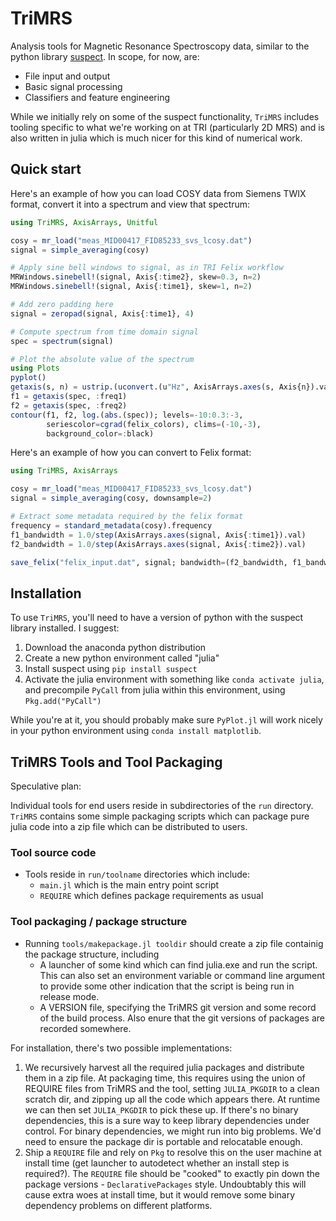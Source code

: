 # TriMRS

Analysis tools for Magnetic Resonance Spectroscopy data, similar to the python
library [suspect](https://github.com/openmrslab/suspect).  In scope, for now,
are:

  * File input and output
  * Basic signal processing
  * Classifiers and feature engineering

While we initially rely on some of the suspect functionality, `TriMRS` includes
tooling specific to what we're working on at TRI (particularly 2D MRS) and is
also written in julia which is much nicer for this kind of numerical work.

## Quick start

Here's an example of how you can load COSY data from Siemens TWIX format,
convert it into a spectrum and view that spectrum:

```julia
using TriMRS, AxisArrays, Unitful

cosy = mr_load("meas_MID00417_FID85233_svs_lcosy.dat")
signal = simple_averaging(cosy)

# Apply sine bell windows to signal, as in TRI Felix workflow
MRWindows.sinebell!(signal, Axis{:time2}, skew=0.3, n=2)
MRWindows.sinebell!(signal, Axis{:time1}, skew=1, n=2)

# Add zero padding here
signal = zeropad(signal, Axis{:time1}, 4)

# Compute spectrum from time domain signal
spec = spectrum(signal)

# Plot the absolute value of the spectrum
using Plots
pyplot()
getaxis(s, n) = ustrip.(uconvert.(u"Hz", AxisArrays.axes(s, Axis{n}).val))
f1 = getaxis(spec, :freq1)
f2 = getaxis(spec, :freq2)
contour(f1, f2, log.(abs.(spec)); levels=-10:0.3:-3,
        seriescolor=cgrad(felix_colors), clims=(-10,-3),
        background_color=:black)
```

Here's an example of how you can convert to Felix format:

```julia
using TriMRS, AxisArrays

cosy = mr_load("meas_MID00417_FID85233_svs_lcosy.dat")
signal = simple_averaging(cosy, downsample=2)

# Extract some metadata required by the felix format
frequency = standard_metadata(cosy).frequency
f1_bandwidth = 1.0/step(AxisArrays.axes(signal, Axis{:time1}).val)
f2_bandwidth = 1.0/step(AxisArrays.axes(signal, Axis{:time2}).val)

save_felix("felix_input.dat", signal; bandwidth=(f2_bandwidth, f1_bandwidth), frequency=frequency)
```

## Installation

To use `TriMRS`, you'll need to have a version of python with the suspect
library installed. I suggest:
  1. Download the anaconda python distribution
  2. Create a new python environment called "julia"
  3. Install suspect using `pip install suspect`
  4. Activate the julia environment with something like `conda activate julia`,
     and precompile `PyCall` from julia within this environment, using
     `Pkg.add("PyCall")`

While you're at it, you should probably make sure `PyPlot.jl` will work nicely
in your python environment using `conda install matplotlib`.


## TriMRS Tools and Tool Packaging

Speculative plan:

Individual tools for end users reside in subdirectories of the `run` directory.
`TriMRS` contains some simple packaging scripts which can package pure julia
code into a zip file which can be distributed to users.

### Tool source code

* Tools reside in `run/toolname` directories which include:
  - `main.jl` which is the main entry point script
  - `REQUIRE` which defines package requirements as usual

### Tool packaging / package structure

* Running `tools/makepackage.jl tooldir` should create a zip file containig the
  package structure, including
  - A launcher of some kind which can find julia.exe and run the script.  This
    can also set an environment variable or command line argument to provide
    some other indication that the script is being run in release mode.
  - A VERSION file, specifying the TriMRS git version and some record of the
    build process.  Also enure that the git versions of packages are recorded
    somewhere.

For installation, there's two possible implementations:
1. We recursively harvest all the required julia packages and distribute them
   in a zip file.  At packaging time, this requires using the union of REQUIRE
   files from TriMRS and the tool, setting `JULIA_PKGDIR` to a clean scratch
   dir, and zipping up all the code which appears there.  At runtime we can
   then set `JULIA_PKGDIR` to pick these up.  If there's no binary
   dependencies, this is a sure way to keep library dependencies under control.
   For binary dependencies, we might run into big problems.  We'd need to
   ensure the package dir is portable and relocatable enough.
2. Ship a `REQUIRE` file and rely on `Pkg` to resolve this on the user machine
   at install time (get launcher to autodetect whether an install step is
   required?).  The `REQUIRE` file should be "cooked" to exactly pin down the
   package versions - `DeclarativePackages` style.  Undoubtably this will cause
   extra woes at install time, but it would remove some binary dependency
   problems on different platforms.

